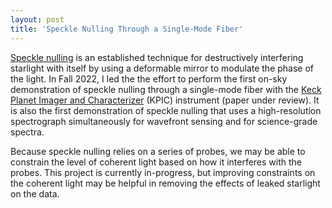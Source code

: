 ```yaml
---
layout: post
title: 'Speckle Nulling Through a Single-Mode Fiber'
---
```


[Speckle nulling](https://iopscience.iop.org/article/10.1086/498669) is an established technique for destructively interfering starlight with itself by using a deformable mirror to modulate the phase of the light. In Fall 2022, I led the the effort to perform the first on-sky demonstration of speckle nulling through a single-mode fiber with the [Keck Planet Imager and Characterizer](https://www.spiedigitallibrary.org/journals/Journal-of-Astronomical-Telescopes-Instruments-and-Systems/volume-7/issue-03/035006/Keck-Planet-Imager-and-Characterizer--a-dedicated-single-mode/10.1117/1.JATIS.7.3.035006.full) (KPIC) instrument (paper under review). It is also the first demonstration of speckle nulling that uses a high-resolution spectrograph simultaneously for wavefront sensing and for science-grade spectra.

Because speckle nulling relies on a series of probes, we may be able to constrain the level of coherent light based on how it interferes with the probes. This project is currently in-progress, but improving constraints on the coherent light may be helpful in removing the effects of leaked starlight on the data.
